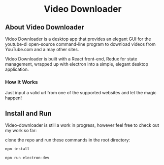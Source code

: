 <h1 align="center">Video Downloader</h1>

## About Video Downloader

Video Downloader is a desktop app that provides an elegant GUI for the youtube-dl open-source command-line program to download videos from YouTube.com and a may other sites.

Video Downloader is built with a React front-end, Redux for state management, wrapped up with electron into a simple, elegant desktop application.

### How It Works

Just input a valid url from one of the supported websites and let the magic happen!

## Install and Run

Video-downloader is still a work in progress, however feel free to check out my work so far:

clone the repo and run these commands in the root directory:

```sh
npm install
```

```sh
npm run electron-dev
```